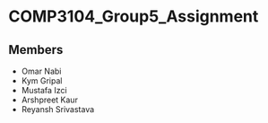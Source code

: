 # COMP3104_Group5_Assignment

## Members

- Omar Nabi
- Kym Gripal
- Mustafa Izci
- Arshpreet Kaur
- Reyansh Srivastava
